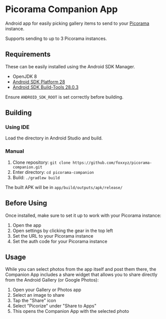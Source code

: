 Picorama Companion App
======================

Android app for easily picking gallery items to send to your [Picorama](https://github.com/foxxyz/picorama) instance.

Supports sending to up to 3 Picorama instances.

Requirements
------------

These can be easily installed using the Android SDK Manager.

 * OpenJDK 8
 * [Android SDK Platform 28](https://developer.android.com/studio/install)
 * [Android SDK Build-Tools 28.0.3](https://developer.android.com/studio/install)

Ensure `ANDROID_SDK_ROOT` is set correctly before building.

Building
--------

### Using IDE

Load the directory in Android Studio and build.

### Manual

 1. Clone repository: `git clone https://github.com/foxxyz/picorama-companion.git`
 2. Enter directory: `cd picorama-companion`
 3. Build: `./gradlew build`
 
 The built APK will be in `app/build/outputs/apk/release/`

Before Using
------------

Once installed, make sure to set it up to work with your Picorama instance:

 1. Open the app
 2. Open settings by clicking the gear in the top left
 3. Set the URL to your Picorama instance
 4. Set the auth code for your Picorama instance

Usage
-----

While you can select photos from the app itself and post them there, the Companion App includes a share widget that allows you to share directly from the Android Gallery (or Google Photos):

 1. Open your Gallery or Photos app
 2. Select an image to share
 3. Tap the "Share" icon
 4. Select "Picorize" under "Share to Apps"
 5. This opens the Companion App with the selected photo
